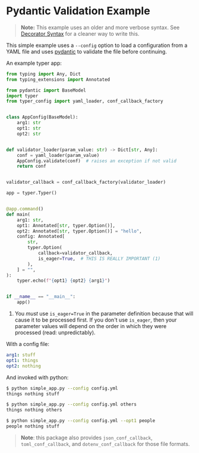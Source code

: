 # Pydantic Validation Example

> **Note:** This example uses an older and more verbose syntax. See [Decorator Syntax](/examples/decorator) for a cleaner way to write this.

This simple example uses a `--config` option to load a configuration from a YAML file and uses [pydantic](https://pydantic.dev/) to validate the file before continuing.

An example typer app:
```python title="simple_app.py"
from typing import Any, Dict
from typing_extensions import Annotated

from pydantic import BaseModel
import typer
from typer_config import yaml_loader, conf_callback_factory


class AppConfig(BaseModel):
    arg1: str
    opt1: str
    opt2: str


def validator_loader(param_value: str) -> Dict[str, Any]:
    conf = yaml_loader(param_value)
    AppConfig.validate(conf)  # raises an exception if not valid
    return conf


validator_callback = conf_callback_factory(validator_loader)

app = typer.Typer()


@app.command()
def main(
    arg1: str,
    opt1: Annotated[str, typer.Option()],
    opt2: Annotated[str, typer.Option()] = "hello",
    config: Annotated[
        str,
        typer.Option(
            callback=validator_callback,
            is_eager=True,  # THIS IS REALLY IMPORTANT (1)
        ),
    ] = "",
):
    typer.echo(f"{opt1} {opt2} {arg1}")


if __name__ == "__main__":
    app()
```

1. You _must_ use `is_eager=True` in the parameter definition because that will cause it to be processed first.
   If you don't use `is_eager`, then your parameter values will depend on the order in which they were processed (read: unpredictably).

With a config file:

```yaml title="config.yml"
arg1: stuff
opt1: things
opt2: nothing
```

And invoked with python:

```bash
$ python simple_app.py --config config.yml
things nothing stuff

$ python simple_app.py --config config.yml others
things nothing others

$ python simple_app.py --config config.yml --opt1 people
people nothing stuff
```

> **Note**: this package also provides `json_conf_callback`, `toml_conf_callback`, and `dotenv_conf_callback` for those file formats.
